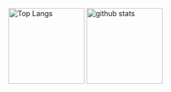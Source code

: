 <p align="left"> 

  <img alt="Top Langs" height="150px" src="https://github-readme-stats.vercel.app/api/top-langs/?username=marzaha&layout=compact&show_icons=true&theme=onedark" />

  <img alt="github stats" height="150px" src="https://github-readme-stats.vercel.app/api?username=marzaha&theme=onedark&show_icons=ture" />

</p>
